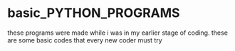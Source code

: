 # basic_PYTHON_PROGRAMS
these programs were made while i was in my earlier stage of coding. these are some basic codes that every new coder must try

